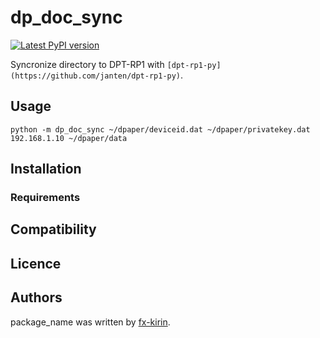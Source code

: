 # dp_doc_sync

[![Latest PyPI version](https://img.shields.io/pypi/v/package_name.svg)](https://pypi.python.org/pypi/dp_doc_sync)

Syncronize directory to DPT-RP1 with `[dpt-rp1-py](https://github.com/janten/dpt-rp1-py)`.

## Usage

```
python -m dp_doc_sync ~/dpaper/deviceid.dat ~/dpaper/privatekey.dat 192.168.1.10 ~/dpaper/data
```

## Installation

### Requirements

## Compatibility

## Licence

## Authors

package\_name was written by [fx-kirin](fx.kirin@gmail.com).
